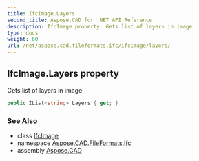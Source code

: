 ```yaml
---
title: IfcImage.Layers
second_title: Aspose.CAD for .NET API Reference
description: IfcImage property. Gets list of layers in image
type: docs
weight: 60
url: /net/aspose.cad.fileformats.ifc/ifcimage/layers/
---
```

## IfcImage.Layers property

Gets list of layers in image

```csharp
public IList<string> Layers { get; }
```

### See Also

* class [IfcImage](../)
* namespace [Aspose.CAD.FileFormats.Ifc](../../ifcimage/)
* assembly [Aspose.CAD](../../../)



